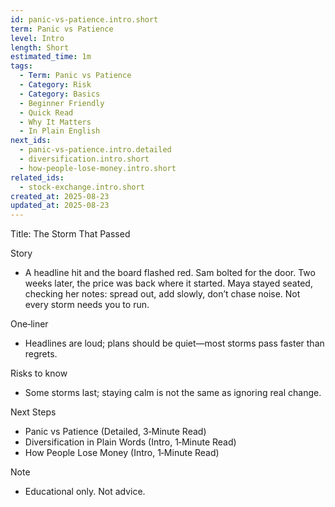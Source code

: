 ```yaml
---
id: panic-vs-patience.intro.short
term: Panic vs Patience
level: Intro
length: Short
estimated_time: 1m
tags:
  - Term: Panic vs Patience
  - Category: Risk
  - Category: Basics
  - Beginner Friendly
  - Quick Read
  - Why It Matters
  - In Plain English
next_ids:
  - panic-vs-patience.intro.detailed
  - diversification.intro.short
  - how-people-lose-money.intro.short
related_ids:
  - stock-exchange.intro.short
created_at: 2025-08-23
updated_at: 2025-08-23
---
```


Title: The Storm That Passed

Story
- A headline hit and the board flashed red. Sam bolted for the door. Two weeks later, the price was back where it started. Maya stayed seated, checking her notes: spread out, add slowly, don’t chase noise. Not every storm needs you to run.

One‑liner
- Headlines are loud; plans should be quiet—most storms pass faster than regrets.

Risks to know
- Some storms last; staying calm is not the same as ignoring real change.

Next Steps
- Panic vs Patience (Detailed, 3‑Minute Read)
- Diversification in Plain Words (Intro, 1‑Minute Read)
- How People Lose Money (Intro, 1‑Minute Read)

Note
- Educational only. Not advice.

